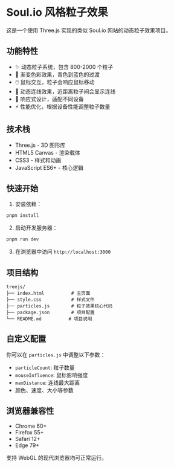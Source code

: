 # Soul.io 风格粒子效果

这是一个使用 Three.js 实现的类似 Soul.io 网站的动态粒子效果项目。

## 功能特性

- ✨ 动态粒子系统，包含 800-2000 个粒子
- 🎨 渐变色彩效果，青色到蓝色的过渡
- 🖱️ 鼠标交互，粒子会响应鼠标移动
- 🔗 动态连线效果，近距离粒子间会显示连线
- 📱 响应式设计，适配不同设备
- ⚡ 性能优化，根据设备性能调整粒子数量

## 技术栈

- Three.js - 3D 图形库
- HTML5 Canvas - 渲染载体
- CSS3 - 样式和动画
- JavaScript ES6+ - 核心逻辑

## 快速开始

1. 安装依赖：
```bash
pnpm install
```

2. 启动开发服务器：
```bash
pnpm run dev
```

3. 在浏览器中访问 `http://localhost:3000`

## 项目结构

```
treejs/
├── index.html          # 主页面
├── style.css           # 样式文件
├── particles.js        # 粒子效果核心代码
├── package.json        # 项目配置
└── README.md          # 项目说明
```

## 自定义配置

你可以在 `particles.js` 中调整以下参数：

- `particleCount`: 粒子数量
- `mouseInfluence`: 鼠标影响强度
- `maxDistance`: 连线最大距离
- 颜色、速度、大小等参数

## 浏览器兼容性

- Chrome 60+
- Firefox 55+
- Safari 12+
- Edge 79+

支持 WebGL 的现代浏览器均可正常运行。